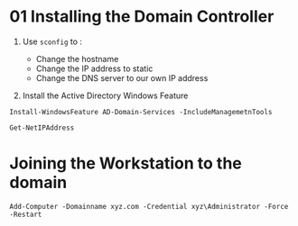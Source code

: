 # 01 Installing the Domain Controller

1. Use `sconfig` to :
    - Change the hostname
    - Change the IP address to static
    - Change the DNS server to our own IP address

2. Install the Active Directory Windows Feature

```shell
Install-WindowsFeature AD-Domain-Services -IncludeManagemetnTools
```

```
Get-NetIPAddress
```

# Joining the Workstation to the domain


```
Add-Computer -Domainname xyz.com -Credential xyz\Administrator -Force -Restart
```